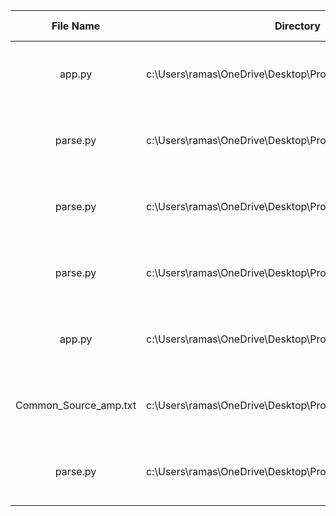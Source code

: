 | File Name | Directory | Files affected | Time Stamp |
|:---:|:---:|:---:|:---:|
| app.py | c:\Users\ramas\OneDrive\Desktop\Programs\Python\Startup101 | 15 | Sat, 01 Mar 2025 10:23:46 GMT |
| parse.py | c:\Users\ramas\OneDrive\Desktop\Programs\Python\Startup101 | 41 | Sat, 01 Mar 2025 10:53:46 GMT |
| parse.py | c:\Users\ramas\OneDrive\Desktop\Programs\Python\Startup101 | 96 | Sat, 01 Mar 2025 11:23:46 GMT |
| parse.py | c:\Users\ramas\OneDrive\Desktop\Programs\Python\Startup101 | 95 | Sat, 01 Mar 2025 11:53:46 GMT |
| app.py | c:\Users\ramas\OneDrive\Desktop\Programs\Python\Startup101 | 156 | Sat, 01 Mar 2025 12:53:36 GMT |
| Common_Source_amp.txt | c:\Users\ramas\OneDrive\Desktop\Programs\Python\Startup101 | 8 | Sat, 01 Mar 2025 13:39:03 GMT |
| parse.py | c:\Users\ramas\OneDrive\Desktop\Programs\Python\Startup101 | 8 | Sat, 01 Mar 2025 14:09:03 GMT |

